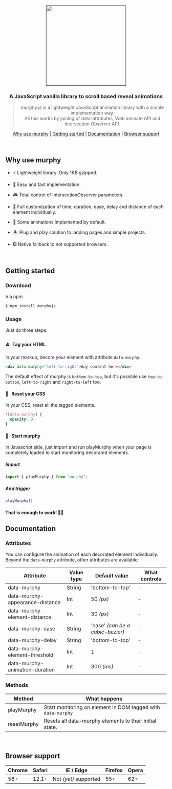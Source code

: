 <h1 align="center">
  <a href=""><img src="" width="250"/></a>
</h1>

<h3 align="center">A JavaScript vanilla library to scroll based reveal animations </h3>

<blockquote align="center">
  <em>murphy.js</em> is a lightweight JavaScript animation library with a simple implementation way.<br>
  All this works by joining of data-attributes, Web animate API and Intersection Observer API.
</blockquote>

<p align="center">
  <a href="#why-use-murphy">Why use murphy</a>&nbsp;|&nbsp;<a href="#getting-started">Getting started</a>&nbsp;|&nbsp;<a href="#documentation">Documentation</a>&nbsp;|&nbsp;<a href="#browser-support">Browser support</a>
</p>

<br>

## Why use murphy

- ⚡️ Lightweight library. Only 1KB gzipped.

- 🍎 Easy and fast implementation.

- 🎮 Total control of IntersectionObserver parameters.

- 🎨 Full customization of time, duration, ease, delay and distance of each element individually.

- 🎁 Some animations implemented by default.

- 🏝 Plug and play solution to landing pages and simple projects.

- ❎ Native fallback to not supported browsers.

<br>

## Getting started

### Download

Via npm

```bash
$ npm install murphyjs
```


### Usage
Just do three steps:

#### ⛳ &nbsp; Tag your HTML

In your markup, decore your element with attribute `data-murphy`.
<br>

```html
<div data-murphy="left-to-right">Any content here</div>
```
The default effect of murphy is `bottom-to-top`, but it's possible use `top-to-bottom`, `left-to-right` and `right-to-left` too.


#### 🔌 &nbsp; Reset your CSS
In your CSS, reset all the tagged elements.

```css
*[data-murphy] {
  opacity: 0;
}
```

#### 🚀 &nbsp; Start murphy

In Javascript side, just import and run playMurphy when your page is completely loaded to start monitoring decorated elements.

##### Import

```javascript
import { playMurphy } from "murphy";
```
##### And trigger
```javascript
playMurphy()
```

#### That is enough to work! 🤟🏿


## Documentation

### Attributes
You can configure the animation of each decorated element individually. Beyond the `data-murphy` attribute, other attributes are available:
<br>

| Attribute | Value type | Default value  | What controls  |
| ------ | ------     | --------- | --------- |
| data-murphy    | String      | 'bottom-to-top' | - |
| data-murphy-appearance-distance    | Int      | 50 *(px)* | - |
| data-murphy-element-distance    | Int      | 30 *(px)* | - |
| data-murphy-ease    | String      | 'ease' *(can be a cubic-bezier)* | - |
| data-murphy-delay    | String      | 'bottom-to-top' | - |
| data-murphy-element-threshold    | Int      | 1 | - |
| data-murphy-animation-duration    | Int      | 300 *(ms)* | - |


### Methods

| Method | What happens  |
| ------ | ---------     |
| playMurphy    | Start monitoring on element in DOM tagged with `data-murphy` |
| resetMurphy    | Resets all data-murphy elements to their initial state. |

<br>

## Browser support

| Chrome | Safari | IE / Edge | Firefox | Opera |
| ------ | ------ | --------- | ------- | ----- |
| 58+    | 12.1+     | Not *(yet)* supported       | 55+     | 62+   |


